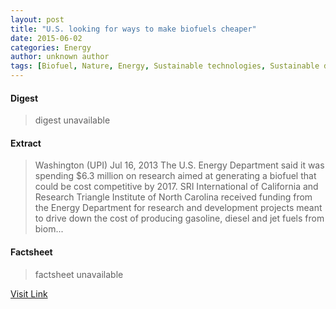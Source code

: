 ```yaml
---
layout: post
title: "U.S. looking for ways to make biofuels cheaper"
date: 2015-06-02
categories: Energy
author: unknown author
tags: [Biofuel, Nature, Energy, Sustainable technologies, Sustainable development, Energy sources, Natural resources, Artificial objects, Physical universe, Fuels, Alternative energy, Sustainable energy, Chemical energy sources]
---
```



#### Digest
>digest unavailable

#### Extract
>Washington (UPI) Jul 16, 2013 The U.S. Energy Department said it was spending $6.3 million on research aimed at generating a biofuel that could be cost competitive by 2017. SRI International of California and Research Triangle Institute of North Carolina received funding from the Energy Department for research and development projects meant to drive down the cost of producing gasoline, diesel and jet fuels from biom...

#### Factsheet
>factsheet unavailable

[Visit Link](http://www.biofueldaily.com/reports/US_looking_for_ways_to_make_biofuels_cheaper_999.html)


